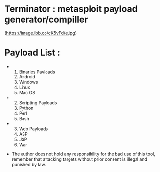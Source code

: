 # Terminator : metasploit payload generator/compiller

(https://image.ibb.co/cK5vFd/e.jpg)

# Payload List : 
- 1) Binaries Payloads
    1) Android
    2) Windows
    3) Linux
    4) Mac OS

- 2) Scripting Payloads
    1) Python
    2) Perl
    3) Bash

- 3) Web Payloads
    1) ASP
    2) JSP
    3) War

- The author does not hold any responsibility for the bad use
of this tool, remember that attacking targets without prior
consent is illegal and punished by law.


